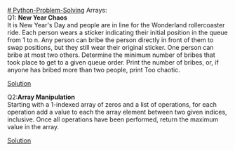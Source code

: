 [# Python-Problem-Solving](https://www.hackerrank.com/interview/interview-preparation-kit)
Arrays:<br>
Q1: <b>New Year Chaos</b>
<br>
It is New Year's Day and people are in line for the Wonderland rollercoaster ride. Each person wears a sticker indicating their initial position in the queue from 1 to n. Any person can bribe the person directly in front of them to swap positions, but they still wear their original sticker. One person can bribe at most two others.
Determine the minimum number of bribes that took place to get to a given queue order. Print the number of bribes, or, if anyone has bribed more than two people, print Too chaotic.

[Solution](https://github.com/AswathSundaram/Python-Problem-Solving/blob/bd945d710b60b836aeda3b4aebb2b547f5b3a40c/Q1.py)

Q2:<b>Array Manipulation</b>
<br>
Starting with a 1-indexed array of zeros and a list of operations, for each operation add a value to each the array element between two given indices, inclusive. Once all operations have been performed, return the maximum value in the array.

[Solution](https://github.com/AswathSundaram/Python-Problem-Solving/blob/main/Q2.py)
